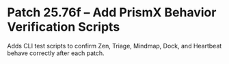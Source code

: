 # Patch 25.76f – Add PrismX Behavior Verification Scripts

Adds CLI test scripts to confirm Zen, Triage, Mindmap, Dock, and Heartbeat behave correctly after each patch.
